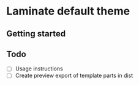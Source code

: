 # Laminate default theme

## Getting started


## Todo

- [ ] Usage instructions
- [ ] Create preview export of template parts in dist
